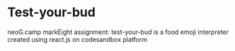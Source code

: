# Test-your-bud
neoG.camp markEight assignment: test-your-bud is a food emoji interpreter created using react.js on codesandbox platform
